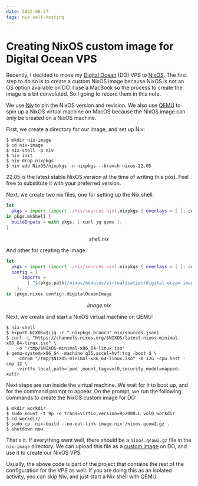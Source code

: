 ```yaml
---
date: 2022-08-27
tags: nix self-hosting
---
```


# Creating NixOS custom image for Digital Ocean VPS

Recently, I decided to move my [Digital Ocean](https://www.digitalocean.com/) (DO) VPS to [NixOS](https://nixos.org/).
The first step to do so is to create a custom NixOS image because NixOS is not an OS option available
on DO. I use a MacBook so the process to create the image is a bit convoluted. So I going to record
them in this note.

We use [Niv](https://github.com/nmattia/niv) to pin the NixOS version and revision. We also use
[QEMU](https://www.qemu.org/) to spin up a NixOS virtual machine on MacOS because the NixOS image can
only be created on a NixOS machine.

First, we create a directory for our image, and set up Niv:

```shell
$ mkdir nix-image
$ cd nix-image
$ nix-shell -p niv
$ niv init
$ niv drop nixpkgs
$ niv add NixOS/nixpkgs -n nixpkgs --branch nixos-22.05
```

22.05 is the latest stable NixOS version at the time of writing this post. Feel free to substitute it with your
preferred version.

Next, we create two nix files, one for setting up the Nix shell:

```nix
let
  pkgs = import (import ./nix/sources.nix).nixpkgs { overlays = [ ]; config = { }; };
in pkgs.mkShell {
  buildInputs = with pkgs; [ curl jq qemu ];
}
```
<center><em>shell.nix</em></center>

And other for creating the image:

```nix
let
  pkgs = import (import ./nix/sources.nix).nixpkgs { overlays = [ ]; config = { }; };
  config = {
      imports =
        [ "${pkgs.path}/nixos/modules/virtualisation/digital-ocean-image.nix" ];
    };
in (pkgs.nixos config).digitalOceanImage
```

<center><em>image.nix</em></center>

Next, we create and start a NixOS virtual machine on QEMU:

```shell
$ nix-shell
$ export NIXOS=$(jq -r ".nixpkgs.branch" nix/sources.json)
$ curl -L "https://channels.nixos.org/$NIXOS/latest-nixos-minimal-x86_64-linux.iso" \
    -o "/tmp/$NIXOS-minimal-x86_64-linux.iso"
$ qemu-system-x86_64 -machine q35,accel=hvf:tcg -boot d \
    -cdrom "/tmp/$NIXOS-minimal-x86_64-linux.iso" -m 12G -cpu host -smp 12 \
    -virtfs local,path=`pwd`,mount_tag=vol0,security_model=mapped-xattr
```

Next steps are run inside the virtual machine. We wait for it to boot up, and for the command prompt
to appear. On the prompt, we run the following commands to create the NixOS custom image for
DO:

```shell
$ mkdir workdir
$ sudo mount -t 9p -o trans=virtio,version=9p2000.L vol0 workdir
$ cd workdir/
$ sudo cp `nix-build --no-out-link image.nix`/nixos.qcow2.gz .
$ shutdown now
```

That's it. If everything went well, there should be a `nixos.qcow2.gz` file in the `nix-image` directory.
We can upload this file as a [custom image](https://cloud.digitalocean.com/images/custom_images) on DO,
and use it to create our NixOS VPS.

Usually, the above code is part of the project that contains the rest of the configuration for the VPS as well.
If you are doing this as an isolated activity, you can skip Niv, and just start a Nix shell with QEMU.
